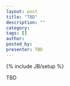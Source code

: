 ```yaml
---
layout: post
title: "TBD"
description: ""
category: 
tags: []
author: 
posted_by: 
presenter: TBD
---
```

{% include JB/setup %}

TBD
